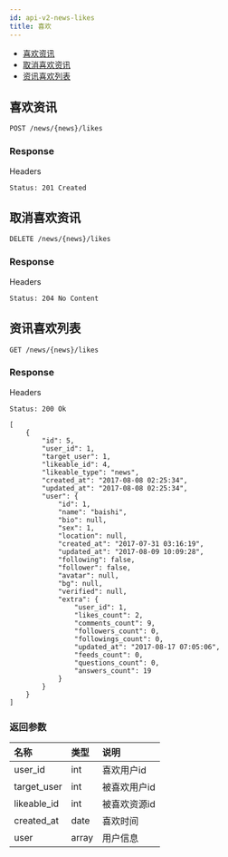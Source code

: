 ```yaml
---
id: api-v2-news-likes
title: 喜欢
---
```


- [喜欢资讯](#喜欢资讯)
- [取消喜欢资讯](#取消喜欢资讯)
- [资讯喜欢列表](#资讯喜欢列表)

## 喜欢资讯

```
POST /news/{news}/likes
```
### Response

Headers

```
Status: 201 Created
```

## 取消喜欢资讯

```
DELETE /news/{news}/likes
```

### Response

Headers

```
Status: 204 No Content
```

## 资讯喜欢列表

```
GET /news/{news}/likes
```

### Response

Headers

```
Status: 200 Ok
```

```json5
[
    {
        "id": 5,
        "user_id": 1,
        "target_user": 1,
        "likeable_id": 4,
        "likeable_type": "news",
        "created_at": "2017-08-08 02:25:34",
        "updated_at": "2017-08-08 02:25:34",
        "user": {
            "id": 1,
            "name": "baishi",
            "bio": null,
            "sex": 1,
            "location": null,
            "created_at": "2017-07-31 03:16:19",
            "updated_at": "2017-08-09 10:09:28",
            "following": false,
            "follower": false,
            "avatar": null,
            "bg": null,
            "verified": null,
            "extra": {
                "user_id": 1,
                "likes_count": 2,
                "comments_count": 9,
                "followers_count": 0,
                "followings_count": 0,
                "updated_at": "2017-08-17 07:05:06",
                "feeds_count": 0,
                "questions_count": 0,
                "answers_count": 19
            }
        }
    }
]
```

### 返回参数

| 名称 | 类型 | 说明 |
|:-----|:-----|:-----|
| user_id | int | 喜欢用户id |
| target_user | int | 被喜欢用户id |
| likeable_id | int | 被喜欢资源id |
| created_at | date | 喜欢时间 |
| user | array | 用户信息 |
